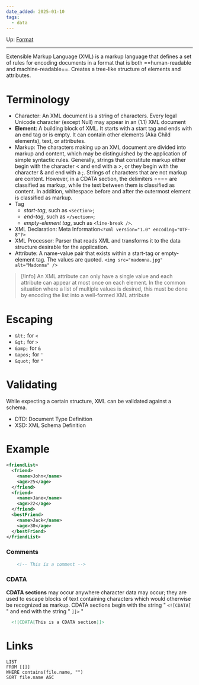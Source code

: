 ```yaml
---
date_added: 2025-01-10
tags:
  - data
---
```

Up: [Format](Format.md)
___
Extensible Markup Language (XML) is a markup language that defines a set of rules for encoding documents in a format that is both ==human-readable and machine-readable==. Creates a tree-like structure of elements and attributes.


# Terminology

- Character: An XML document is a string of characters. Every legal Unicode character (except Null) may appear in an (1.1) XML document
- **Element**: A building block of XML. It starts with a start tag and ends with an end tag or is empty. It can contain other elements (Aka Child elements), text, or attributes.
- Markup: The characters making up an XML document are divided into markup and content, which may be distinguished by the application of simple syntactic rules. Generally, strings that constitute markup either begin with the character < and end with a >, or they begin with the character & and end with a ;. Strings of characters that are not markup are content. However, in a CDATA section, the delimiters ==<![CDATA[ and ]]>== are classified as markup, while the text between them is classified as content. In addition, whitespace before and after the outermost element is classified as markup.
- Tag
	- _start-tag_, such as `<section>`;
	- _end-tag_, such as `</section>`;
	- _empty-element tag_, such as `<line-break />`.
- XML Declaration: Meta Information`<?xml version="1.0" encoding="UTF-8"?>`
- XML Processor: Parser that reads XML and transforms it to the data structure desirable for the application.
- Attribute: A name-value pair that exists within a start-tag or empty-element tag. The values are quoted. `<img src="madonna.jpg" alt="Madonna" />`
>[!Info]
>An XML attribute can only have a single value and each attribute can appear at most once on each element. In the common situation where a list of multiple values is desired, this must be done by encoding the list into a well-formed XML attribute

# Escaping
- `&lt;` for `<`
- `&gt;` for `>`
- `&amp;` for `&`
- `&apos;` for `'`
- `&quot;` for `"`
# Validating 
While expecting a certain structure, XML can be validated against a schema. 
- DTD: Document Type Definition
- XSD: XML Schema Definition
# Example

```XML
<friendList>
  <friend>
    <name>John</name>
    <age>25</age>
  </friend>
  <friend>
    <name>Jane</name>
    <age>22</age>
  </friend>
  <bestFriend>
    <name>Jack</name>
    <age>30</age>
  </bestFriend>
</friendList>
```

### Comments
```XML
	<!-- This is a comment -->
```

### CDATA

**CDATA sections** may occur anywhere character data may occur; they are used to escape blocks of text containing characters which would otherwise be recognized as markup. CDATA sections begin with the string " `<![CDATA[` " and end with the string " `]]>` "
```XML
  <![CDATA[This is a CDATA section]]>
```

# Links
```dataview
LIST
FROM [[]]
WHERE contains(file.name, "")
SORT file.name ASC
```
